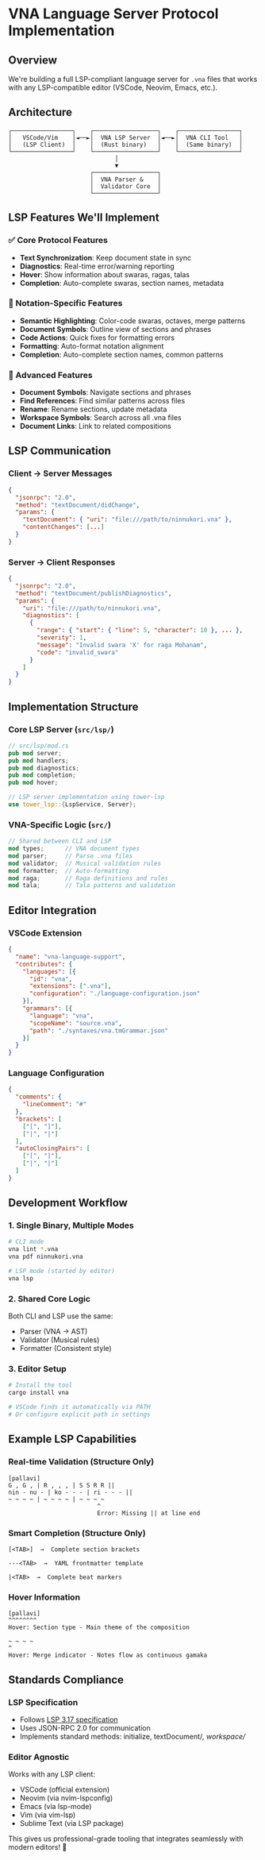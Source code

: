 # VNA Language Server Protocol Implementation

## Overview
We're building a full LSP-compliant language server for `.vna` files that works with any LSP-compatible editor (VSCode, Neovim, Emacs, etc.).

## Architecture

```
┌─────────────────┐    ┌──────────────────┐    ┌─────────────────┐
│   VSCode/Vim    │◄──►│  VNA LSP Server  │◄──►│  VNA CLI Tool   │
│   (LSP Client)  │    │  (Rust binary)   │    │  (Same binary)  │
└─────────────────┘    └──────────────────┘    └─────────────────┘
                              │
                              ▼
                       ┌──────────────────┐
                       │  VNA Parser &    │
                       │  Validator Core  │
                       └──────────────────┘
```

## LSP Features We'll Implement

### ✅ Core Protocol Features
- **Text Synchronization**: Keep document state in sync
- **Diagnostics**: Real-time error/warning reporting
- **Hover**: Show information about swaras, ragas, talas
- **Completion**: Auto-complete swaras, section names, metadata

### 🎯 Notation-Specific Features
- **Semantic Highlighting**: Color-code swaras, octaves, merge patterns
- **Document Symbols**: Outline view of sections and phrases
- **Code Actions**: Quick fixes for formatting errors
- **Formatting**: Auto-format notation alignment
- **Completion**: Auto-complete section names, common patterns

### 🎵 Advanced Features
- **Document Symbols**: Navigate sections and phrases
- **Find References**: Find similar patterns across files
- **Rename**: Rename sections, update metadata  
- **Workspace Symbols**: Search across all .vna files
- **Document Links**: Link to related compositions

## LSP Communication

### Client → Server Messages
```json
{
  "jsonrpc": "2.0",
  "method": "textDocument/didChange",
  "params": {
    "textDocument": { "uri": "file:///path/to/ninnukori.vna" },
    "contentChanges": [...]
  }
}
```

### Server → Client Responses
```json
{
  "jsonrpc": "2.0",
  "method": "textDocument/publishDiagnostics",
  "params": {
    "uri": "file:///path/to/ninnukori.vna",
    "diagnostics": [
      {
        "range": { "start": { "line": 5, "character": 10 }, ... },
        "severity": 1,
        "message": "Invalid swara 'X' for raga Mohanam",
        "code": "invalid_swara"
      }
    ]
  }
}
```

## Implementation Structure

### Core LSP Server (`src/lsp/`)
```rust
// src/lsp/mod.rs
pub mod server;
pub mod handlers;
pub mod diagnostics;
pub mod completion;
pub mod hover;

// LSP server implementation using tower-lsp
use tower_lsp::{LspService, Server};
```

### VNA-Specific Logic (`src/`)
```rust
// Shared between CLI and LSP
mod types;      // VNA document types
mod parser;     // Parse .vna files
mod validator;  // Musical validation rules
mod formatter;  // Auto-formatting
mod raga;       // Raga definitions and rules
mod tala;       // Tala patterns and validation
```

## Editor Integration

### VSCode Extension
```json
{
  "name": "vna-language-support",
  "contributes": {
    "languages": [{
      "id": "vna",
      "extensions": [".vna"],
      "configuration": "./language-configuration.json"
    }],
    "grammars": [{
      "language": "vna",
      "scopeName": "source.vna",
      "path": "./syntaxes/vna.tmGrammar.json"
    }]
  }
}
```

### Language Configuration
```json
{
  "comments": {
    "lineComment": "#"
  },
  "brackets": [
    ["[", "]"],
    ["|", "|"]
  ],
  "autoClosingPairs": [
    ["[", "]"],
    ["|", "|"]
  ]
}
```

## Development Workflow

### 1. Single Binary, Multiple Modes
```bash
# CLI mode
vna lint *.vna
vna pdf ninnukori.vna

# LSP mode (started by editor)
vna lsp
```

### 2. Shared Core Logic
Both CLI and LSP use the same:
- Parser (VNA → AST)
- Validator (Musical rules)
- Formatter (Consistent style)

### 3. Editor Setup
```bash
# Install the tool
cargo install vna

# VSCode finds it automatically via PATH
# Or configure explicit path in settings
```

## Example LSP Capabilities

### Real-time Validation (Structure Only)
```vna
[pallavi]
G , G , | R , , , | S S R R ||
nin - nu - | ko - - - | ri - - - ||
~ ~ ~ ~ | ~ ~ ~ ~ | ~ ~ ~ ~ 
                         ^
                         Error: Missing || at line end
```

### Smart Completion (Structure Only)
```vna
[<TAB>]  →  Complete section brackets

---<TAB>  →  YAML frontmatter template

|<TAB>  →  Complete beat markers
```

### Hover Information
```vna
[pallavi]
^^^^^^^^
Hover: Section type - Main theme of the composition

~ ~ ~ ~
^
Hover: Merge indicator - Notes flow as continuous gamaka
```

## Standards Compliance

### LSP Specification
- Follows [LSP 3.17 specification](https://microsoft.github.io/language-server-protocol/)
- Uses JSON-RPC 2.0 for communication
- Implements standard methods: initialize, textDocument/*, workspace/*

### Editor Agnostic
Works with any LSP client:
- VSCode (official extension)
- Neovim (via nvim-lspconfig)
- Emacs (via lsp-mode)
- Vim (via vim-lsp)
- Sublime Text (via LSP package)

This gives us professional-grade tooling that integrates seamlessly with modern editors! 🎵